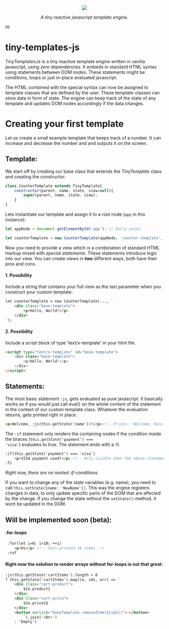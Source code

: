 <p align="center">
 <img border="0" src="https://www.use.com/images/s_1/8cb7c9b49e4c80a73c97.jpg">
</p>
<p align="center"><i>A tiny reactive javascript template engine.</i></p>
<p>Hi</p>

# tiny-templates-js

<p><em>TinyTemplatesJs</em> is a tiny reactive template engine written in vanilla javascript, using <em>zero</em> dependencies. It embeds in standard HTML syntax using statements between DOM nodes. These statements might be conditions, loops or just in-place evaluated javascript.</p> 
<p>The HTML combined with the special syntax can now be assigned to template classes that are defined by the user. These template-classes can store data in form of state. The engine can keep track of the state of any template and updates DOM nodes accordingly if the data changes.</p>

# Creating your first template

Let us create a small example template that keeps track of a number. It can increase
and decrease the number and and outputs it on the screen. 

## Template:

We start off by creating our base class that extends the <em>TinyTemplate</em> class and creating the constructor: 

```js
class CounterTemplate extends TinyTemplate{
    constructor(parent, name, state, view=null){
        super(parent, name, state, view);
    }
}
```

Lets instantiate our template and assign it to a root node (<code>app</code> in this instance):

```js
let appNode = document.getElementById('app'); // Entry point.

let counterTemplate = new CounterTemplate(appNode, 'counter-template', {number: 0});
```

Now you need to provide a view which is a combination of standard HTML markup mixed
with <em>special statements</em>. These statements introduce logic into our view.
You can create views in <b>two</b> different ways, both have their pros and cons.

#### 1. Possibility
Include a string that contains your full view as the last parameter when you construct your custom template:
```html
let counterTemplate = new CounterTemplate(..., `
    <div class="base-template">
        <p>Hello, World!</p>
    </div>
`);
```

#### 2. Possibility
Include a script block of type 'text/x-template' in your html file.
```html
<script type="text/x-template" id="base-template">
    <div class="base-template"> 
        <p>Hello, World!</p> 
    </div>
</script>
```

## Statements:

The most basic statement <code>:js</code>, gets evaluated as pure javascript. It basically works as if you would just call eval() on the whole content of the statement in the context of our custom template class. Whatever the
evaluation returns, gets printed right in place.
```html
<p>Welcome, :js(this.getState('name'))!</p><!-- Prints: 'Welcome, Hans!' -->
```

The <code>:if</code> statement only renders the containing nodes if the condition inside the braces  (<code>this.getState('payment') === 'visa'</code>) evaluates to true. The statement ends with a :fi. 
```html
:if(this.getState('payment') === 'visa') 
    <p>VISA payment used!</p> <!-- Only visible when the above statement becomes true. --> 
:fi
```
<em>Right now, there are no nested :if-conditions.</em> 

If you want to change any of the state variables (e.g. name), you need to call <code>this.setState({name: 'NewName'})</code>. This way the engine 
registers changes in data, to only update specific parts of the DOM that are affected by the change. If you change the state without the <code>setState()</code>-method, it wont be updated in the DOM.

## Will be implemented soon (beta):

#### :for-loops
```html
 :for(let i=0; i<10; ++i)
    <p>Hi</p> <!-- Gets printed 10 times -->
 :rof
```
#### Right now the solution to render arrays without for-loops is not that great:
```html
:js(this.getState('cartItems').length > 0 
? this.getState('cartItems').map((e, idx, arr) => `
    <div class="cart-product">
        ${e.product}
    </div>
    <div class="cart-price">
        ${e.price}$ 
    </div>
    <button onclick="baseTemplate.removeItem(${idx})">-</button>
        `).join('<br>')
    : 'Empty')
```
